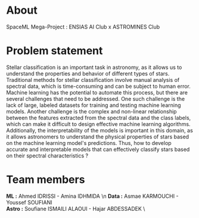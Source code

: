 # About
SpaceML Mega-Project : ENSIAS AI Club x ASTROMINES Club

# Problem statement
  Stellar classification is an important task in astronomy, as it allows us to understand the properties and behavior of different types of stars. Traditional methods for stellar classification involve manual analysis of spectral data, which is time-consuming and can be subject to human error. Machine learning has the potential to automate this process, but there are several challenges that need to be addressed. One such challenge is the lack of large, labeled datasets for training and testing machine learning models. Another challenge is the complex and non-linear relationship between the features extracted from the spectral data and the class labels, which can make it difficult to design effective machine learning algorithms. Additionally, the interpretability of the models is important in this domain, as it allows astronomers to understand the physical properties of stars based on the machine learning model's predictions.
  Thus, how to develop accurate and interpretable models that can effectively classify stars based on their spectral characteristics ?

# Team members
**ML :** Ahmed IDRISSI - Amina IDHMIDA \n
**Data :** Asmae KARMOUCHI - Youssef SOUFIANI \
**Astro :** Soufiane ISMAILI ALAOUI - Hajar ABDESSADEK \
